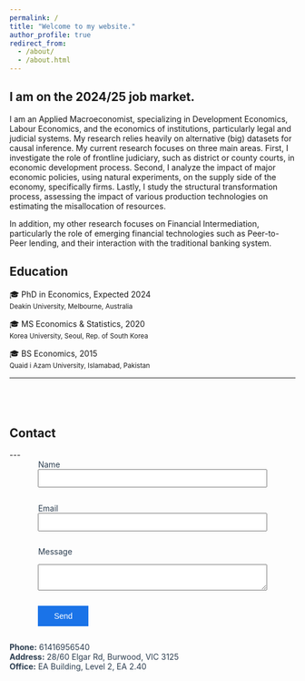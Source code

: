 ```yaml
---
permalink: /
title: "Welcome to my website."
author_profile: true
redirect_from: 
  - /about/
  - /about.html
---
```


I am on the 2024/25 job market.
---

I am an Applied Macroeconomist, specializing in Development Economics, Labour Economics, and the economics of institutions, particularly legal and judicial systems. My research relies heavily on alternative (big) datasets for causal inference. My current research focuses on three main areas. First, I investigate the role of frontline judiciary, such as district or county courts, in economic development process. Second, I analyze the impact of major economic policies, using natural experiments, on the supply side of the economy, specifically firms. Lastly, I study the structural transformation process, assessing the impact of various production technologies on estimating the misallocation of resources. 

In addition, my other research focuses on Financial Intermediation, particularly the role of emerging financial technologies such as Peer-to-Peer lending, and their interaction with the traditional banking system.


## Education

&#127891; PhD in Economics, Expected 2024<br>
<sub>Deakin University, Melbourne, Australia</sub>

&#127891; MS Economics & Statistics, 2020<br>
<sub>Korea University, Seoul, Rep. of South Korea</sub>

&#127891; BS Economics, 2015<br>
<sub>Quaid i Azam University, Islamabad, Pakistan</sub>


---
<h2 style="margin-top: 4em; text-align: left;">Contact</h2>
---

<form action="https://formspree.io/YOUREMAIL" method="POST" style="width: 80%; margin: 0 auto; text-align: left;">
  <label for="name" style="display: block; font-size: 1em; color: #2c3e50;">Name</label>
  <input type="text" name="name" id="name" style="width: 100%; padding: 0.5em; margin-bottom: 1em;">

  <label for="email" style="display: block; font-size: 1em; color: #2c3e50;">Email</label>
  <input type="email" name="_replyto" id="email" style="width: 100%; padding: 0.5em; margin-bottom: 1em;">

  <label for="message" style="display: block; font-size: 1em; color: #2c3e50;">Message</label>
  <textarea name="message" id="message" style="width: 100%; padding: 0.5em; margin-bottom: 1em;"></textarea>

  <button type="submit" style="padding: 0.7em 2em; font-size: 1em; color: white; background-color: #1a73e8; border: none; cursor: pointer;">Send</button>
</form>

<p style="font-size: 1em; color: #2c3e50; margin-top: 2em;">
  <strong>Phone:</strong> 61416956540<br>
  <strong>Address:</strong> 28/60 Elgar Rd, Burwood, VIC 3125<br>
  <strong>Office:</strong> EA Building, Level 2, EA 2.40
</p>
